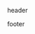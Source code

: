 <!DOCTYPE html>
<html>
	<head>
		<meta charset="UTF-8">
		<title>404</title>
		<script src="https://volunteer.cdn-go.cn/404/latest/404.js" rendertarget="404DIV"></script>
	</head>
	<body>
	<p>header</p>
		<div id="404DIV"></div>
	<p>footer</p>
	</body>
</html>

